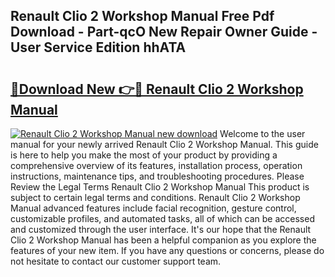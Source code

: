 ## Renault Clio 2 Workshop Manual Free Pdf Download - Part-qcO New Repair Owner Guide - User Service Edition hhATA

# <h2><a href="http://cf16126.oget.top/?id=Renault+Clio+2+Workshop+Manual">🔗Download New 👉🔴 Renault Clio 2 Workshop Manual</a></h2>

[![Renault Clio 2 Workshop Manual new download](https://i.imgur.com/5g1atiW.png)](http://cf16126.oget.top/?id=Renault+Clio+2+Workshop+Manual)
Welcome to the user manual for your newly arrived Renault Clio 2 Workshop Manual. This guide is here to help you make the most of your product by providing a comprehensive overview of its features, installation process, operation instructions, maintenance tips, and troubleshooting procedures. Please Review the Legal Terms Renault Clio 2 Workshop Manual This product is subject to certain legal terms and conditions. Renault Clio 2 Workshop Manual advanced features include facial recognition, gesture control, customizable profiles, and automated tasks, all of which can be accessed and customized through the user interface. It's our hope that the Renault Clio 2 Workshop Manual has been a helpful companion as you explore the features of your new item. If you have any questions or concerns, please do not hesitate to contact our customer support team.
